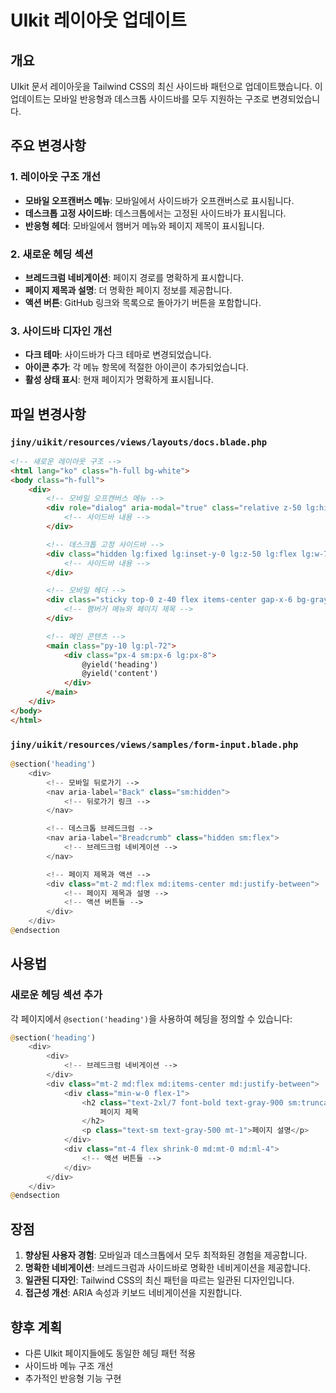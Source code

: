 # UIkit 레이아웃 업데이트

## 개요

UIkit 문서 레이아웃을 Tailwind CSS의 최신 사이드바 패턴으로 업데이트했습니다. 이 업데이트는 모바일 반응형과 데스크톱 사이드바를 모두 지원하는 구조로 변경되었습니다.

## 주요 변경사항

### 1. 레이아웃 구조 개선

- **모바일 오프캔버스 메뉴**: 모바일에서 사이드바가 오프캔버스로 표시됩니다.
- **데스크톱 고정 사이드바**: 데스크톱에서는 고정된 사이드바가 표시됩니다.
- **반응형 헤더**: 모바일에서 햄버거 메뉴와 페이지 제목이 표시됩니다.

### 2. 새로운 헤딩 섹션

- **브레드크럼 네비게이션**: 페이지 경로를 명확하게 표시합니다.
- **페이지 제목과 설명**: 더 명확한 페이지 정보를 제공합니다.
- **액션 버튼**: GitHub 링크와 목록으로 돌아가기 버튼을 포함합니다.

### 3. 사이드바 디자인 개선

- **다크 테마**: 사이드바가 다크 테마로 변경되었습니다.
- **아이콘 추가**: 각 메뉴 항목에 적절한 아이콘이 추가되었습니다.
- **활성 상태 표시**: 현재 페이지가 명확하게 표시됩니다.

## 파일 변경사항

### `jiny/uikit/resources/views/layouts/docs.blade.php`

```html
<!-- 새로운 레이아웃 구조 -->
<html lang="ko" class="h-full bg-white">
<body class="h-full">
    <div>
        <!-- 모바일 오프캔버스 메뉴 -->
        <div role="dialog" aria-modal="true" class="relative z-50 lg:hidden">
            <!-- 사이드바 내용 -->
        </div>

        <!-- 데스크톱 고정 사이드바 -->
        <div class="hidden lg:fixed lg:inset-y-0 lg:z-50 lg:flex lg:w-72 lg:flex-col">
            <!-- 사이드바 내용 -->
        </div>

        <!-- 모바일 헤더 -->
        <div class="sticky top-0 z-40 flex items-center gap-x-6 bg-gray-900 px-4 py-4 shadow-xs sm:px-6 lg:hidden">
            <!-- 햄버거 메뉴와 페이지 제목 -->
        </div>

        <!-- 메인 콘텐츠 -->
        <main class="py-10 lg:pl-72">
            <div class="px-4 sm:px-6 lg:px-8">
                @yield('heading')
                @yield('content')
            </div>
        </main>
    </div>
</body>
</html>
```

### `jiny/uikit/resources/views/samples/form-input.blade.php`

```php
@section('heading')
    <div>
        <!-- 모바일 뒤로가기 -->
        <nav aria-label="Back" class="sm:hidden">
            <!-- 뒤로가기 링크 -->
        </nav>

        <!-- 데스크톱 브레드크럼 -->
        <nav aria-label="Breadcrumb" class="hidden sm:flex">
            <!-- 브레드크럼 네비게이션 -->
        </nav>

        <!-- 페이지 제목과 액션 -->
        <div class="mt-2 md:flex md:items-center md:justify-between">
            <!-- 페이지 제목과 설명 -->
            <!-- 액션 버튼들 -->
        </div>
    </div>
@endsection
```

## 사용법

### 새로운 헤딩 섹션 추가

각 페이지에서 `@section('heading')`을 사용하여 헤딩을 정의할 수 있습니다:

```php
@section('heading')
    <div>
        <div>
            <!-- 브레드크럼 네비게이션 -->
        </div>
        <div class="mt-2 md:flex md:items-center md:justify-between">
            <div class="min-w-0 flex-1">
                <h2 class="text-2xl/7 font-bold text-gray-900 sm:truncate sm:text-3xl sm:tracking-tight">
                    페이지 제목
                </h2>
                <p class="text-sm text-gray-500 mt-1">페이지 설명</p>
            </div>
            <div class="mt-4 flex shrink-0 md:mt-0 md:ml-4">
                <!-- 액션 버튼들 -->
            </div>
        </div>
    </div>
@endsection
```

## 장점

1. **향상된 사용자 경험**: 모바일과 데스크톱에서 모두 최적화된 경험을 제공합니다.
2. **명확한 네비게이션**: 브레드크럼과 사이드바로 명확한 네비게이션을 제공합니다.
3. **일관된 디자인**: Tailwind CSS의 최신 패턴을 따르는 일관된 디자인입니다.
4. **접근성 개선**: ARIA 속성과 키보드 네비게이션을 지원합니다.

## 향후 계획

- 다른 UIkit 페이지들에도 동일한 헤딩 패턴 적용
- 사이드바 메뉴 구조 개선
- 추가적인 반응형 기능 구현 
